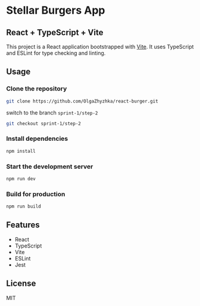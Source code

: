 # Stellar Burgers App

## React + TypeScript + Vite

This project is a React application bootstrapped with [Vite](https://vitejs.dev/). It uses TypeScript and ESLint for type checking and linting.

## Usage

### Clone the repository

```bash
git clone https://github.com/OlgaZhyzhka/react-burger.git
```

switch to the branch `sprint-1/step-2`

```bash
git checkout sprint-1/step-2
```

### Install dependencies

```bash
npm install
```

### Start the development server

```bash
npm run dev
```

### Build for production

```bash
npm run build
```

## Features

- React
- TypeScript
- Vite
- ESLint
- Jest

## License

MIT
